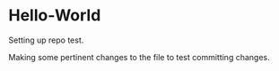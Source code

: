 # Hello-World
Setting up repo test.

Making some pertinent changes to the file to test committing changes.
